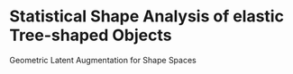 # Statistical Shape Analysis of elastic Tree-shaped Objects
Geometric Latent Augmentation for Shape Spaces
